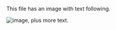 <!-- >>>>>> BEGIN GENERATED FILE (resolve): SOURCE C:/Users/Burdette/Documents/GitHub/markdown_helper/test/resolve/templates/multiple_images.md -->
This file has an image with text following.

<!-- >>>>>> BEGIN RESOLVED IMAGE: DESCRIPTION '![image](images/include.md), plus more text.
' -->
<img src="https://raw.githubusercontent.com/BurdetteLamar/MarkdownHelper/master/images/include.md" alt="image">, plus more text.
<!-- <<<<<< END RESOLVED IMAGE: DESCRIPTION '![image](images/include.md), plus more text.
' -->
<!-- <<<<<< END GENERATED FILE (resolve): SOURCE C:/Users/Burdette/Documents/GitHub/markdown_helper/test/resolve/templates/multiple_images.md -->
